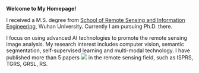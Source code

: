 **Welcome to My Homepage!**

I received a M.S. degree from [School of Remote Sensing and Information Engineering](https://rsgis.whu.edu.cn/), Wuhan University. Currently I am pursuing Ph.D. there. 

I focus on using advanced AI technologies to promote the remote sensing image analysis. My research interest includes computer vision, semantic segmentation, self-supervised learning and multi-modal technology. I have published more than 5 papers <a href='https://scholar.google.com/citations?user=ywBbW7AAAAAJ'><img src="https://img.shields.io/endpoint?logo=Google%20Scholar&url=https%3A%2F%2Fcdn.jsdelivr.net%2Fgh%2FWangLibo1995%2Fwanglibo1995.github.io@google-scholar-stats%2Fgs_data_shieldsio.json&labelColor=f6f6f6&color=9cf&style=flat&label=citations"></a> in the remote sensing field, such as ISPRS, TGRS, GRSL, RS. 
